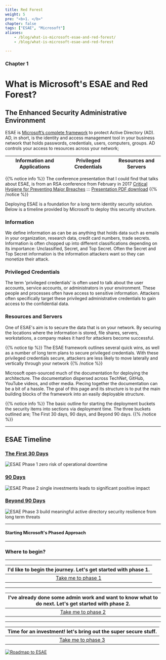 ```yaml
---
title: Red Forest
weight: 5
pre: "<b>1. </b>"
chapter: false
tags: ["ESAE", "Microsoft"]
aliases:
    - /blog/what-is-microsoft-esae-and-red-forest/
    - /blog/what-is-microsoft-esae-and-red-forest

---
```

### Chapter 1

# What is Microsoft's ESAE and Red Forest?

## The Enhanced Security Administrative Environment

ESAE is [Microsoft’s complete framework](https://social.technet.microsoft.com/wiki/contents/articles/37509.active-directory-red-forest-design-aka-enhanced-security-administrative-environment-esae.aspx) to protect Active Directory (AD). AD, in short, is the identity and access management tool in your business network that holds passwords, credentials, users, computers, groups. AD controls your access to resources across your network; 

| Information and Applications | Privileged Credentials | Resources and Servers |
| :-----------------: | :-------------: | :--------------: |


{{% notice info %}}
The conference presentation that I could find that talks about ESAE, is from an RSA conference from February in 2017 [Critical Hygiene for Preventing Major Breaches](https://www.rsaconference.com/usa/us-2017/agenda/critical-hygiene-for-preventing-major-breaches) ::: [Presentation PDF download](https://published-prd.lanyonevents.com/published/rsaus17/sessionsFiles/3774/CXO-F02-Critical-Hygiene-for-Preventing-Major-Breaches.pdf)
{{% /notice %}}

Deploying ESAE is a foundation for a long term identity security solution.  Below is a timeline provided by Microsoft to deploy this security structure.

### Information

We define information as can be as anything that holds data such as emails in your organization, research data, credit card numbers, trade secrets. Information is often chopped up into different classifications depending on its importance: Unclassified, Secret, and Top Secret.  Often the Secret and Top Secret information is the information attackers want so they can monetize their attack. 

### Privileged Credentials

The term 'privileged credentials' is often used to talk about the user accounts, service accounts, or administrators in your environment.  These people and processes often have access to sensitive information.  Attackers often specifically target these privileged administrative credentials to gain access to the confidential data. 

### Resources and Servers

One of ESAE's aim is to secure the data that is on your network.  By securing the locations where the information is stored, file shares, servers, workstations, a company makes it hard for attackers become successful.  

{{% notice tip %}} 
The ESAE framework outlines several quick wins, as well as a number of long term plans to secure privileged credentials. With these privileged credentials secure, attackers are less likely to move laterally and vertically through your network
{{% /notice %}}

Microsoft open-sourced much of the documentation for deploying the architecture. The documentation dispersed across TechNet, GitHub, YouTube videos, and other media. Piecing together the documentation can be a bit of a hassle.  The goal of this page and its structure is to put the main building blocks of the framework into an easily deployable structure.

{{% notice info %}}
The basic outline for starting the deployment buckets the security items into sections via deployment time. The three buckets outlined are; The First 30 days, 90 days, and Beyond 90 days.
{{% /notice %}}

---
## ESAE Timeline
### [The First 30 Days](phase1/)
![ESAE Phase 1 zero risk of operational downtime](</redforest/images/First30Days.png?classes=shadow>)
<!-- to add picture of stuff to do on phases here -->

### [90 Days](phase2/)
![ESAE Phase 2 single investments leads to significant positive impact](</redforest/images/First 90 Days.png?classes=shadow>)

### [Beyond 90 Days](phase3/)
![ESAE Phase 3 build meaningful active directory security resilience from long term threats](</redforest/images/Beyond 90.png?classes=shadow>)

---
#### Starting Microsoft's Phased Approach

---
### Where to begin?
---

| I'd like to begin the journey. Let's get started with phase 1. |
| :---: |
| [Take me to phase 1](phase1/)|

---

| I've already done some admin work and want to know what to do next. Let's get started with phase 2. |
| :---: |
| [Take me to phase 2](phase2/) |

---

| Time for an investment! let's bring out the super secure stuff. |
| :---: |
| [Take me to phase 3](phase3/) |

[![Roadmap to ESAE](</redforest/images/Roadmap First 30 and 90 Days.png?classes=shadow>)](https://docs.microsoft.com/en-us/windows-server/identity/securing-privileged-access/securing-privileged-access)
